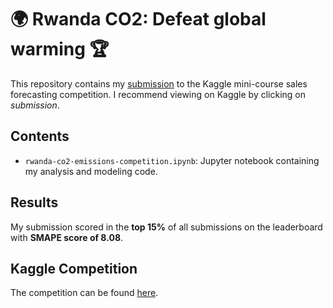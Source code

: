 # 🌍 Rwanda CO2: Defeat global warming 🏆

This repository contains my [submission](https://www.kaggle.com/code/kacperrabczewski/rwanda-co2-defeat-global-warming) to the Kaggle mini-course sales forecasting competition. I recommend viewing on Kaggle by clicking on *submission*.

## Contents

- `rwanda-co2-emissions-competition.ipynb`: Jupyter notebook containing my analysis and modeling code.

## Results

My submission scored in the **top 15%** of all submissions on the leaderboard with **SMAPE score of 8.08**.

## Kaggle Competition

The competition can be found [here](https://www.kaggle.com/competitions/playground-series-s3e120).
